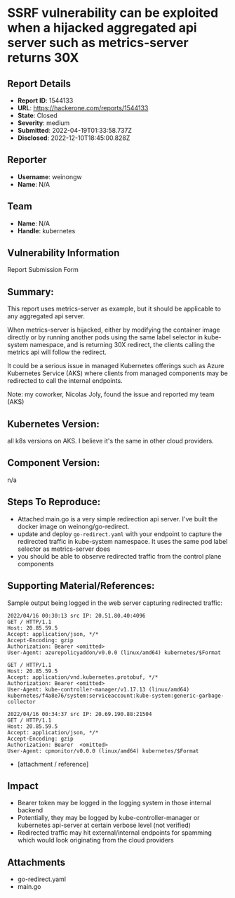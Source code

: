 # SSRF vulnerability can be exploited when a hijacked aggregated api server such as metrics-server returns 30X

## Report Details
- **Report ID**: 1544133
- **URL**: https://hackerone.com/reports/1544133
- **State**: Closed
- **Severity**: medium
- **Submitted**: 2022-04-19T01:33:58.737Z
- **Disclosed**: 2022-12-10T18:45:00.828Z

## Reporter
- **Username**: weinongw
- **Name**: N/A

## Team
- **Name**: N/A
- **Handle**: kubernetes

## Vulnerability Information
Report Submission Form

## Summary:
This report uses metrics-server as example, but it should be applicable to any aggregated api server.

When metrics-server is hijacked, either by modifying the container image directly or by running another pods using the same label selector in kube-system namespace, and is returning 30X redirect, the clients calling the metrics api will follow the redirect.

It could be a serious issue in managed Kubernetes offerings such as Azure Kubernetes Service (AKS) where clients from managed components may be redirected to call the internal endpoints.

Note: my coworker, Nicolas Joly, found the issue and reported my team (AKS)

## Kubernetes Version:
all k8s versions on AKS. I believe it's the same in other cloud providers.

## Component Version:
n/a

## Steps To Reproduce:
* Attached main.go is a very simple redirection api server. I've built the docker image on weinong/go-redirect.
* update and deploy `go-redirect.yaml` with your endpoint to capture the redirected  traffic in kube-system namespace. It uses the same pod label selector as metrics-server does
* you should be able to observe redirected traffic from the control plane components 

## Supporting Material/References:
Sample output being logged in the web server capturing redirected traffic:
```
2022/04/16 00:30:13 src IP: 20.51.80.40:4096
GET / HTTP/1.1
Host: 20.85.59.5
Accept: application/json, */*
Accept-Encoding: gzip
Authorization: Bearer <omitted>
User-Agent: azurepolicyaddon/v0.0.0 (linux/amd64) kubernetes/$Format

GET / HTTP/1.1
Host: 20.85.59.5
Accept: application/vnd.kubernetes.protobuf, */*
Authorization: Bearer <omitted>
User-Agent: kube-controller-manager/v1.17.13 (linux/amd64) kubernetes/f4a8e76/system:serviceaccount:kube-system:generic-garbage-collector

2022/04/16 00:34:37 src IP: 20.69.190.88:21504
GET / HTTP/1.1
Host: 20.85.59.5
Accept: application/json, */*
Accept-Encoding: gzip
Authorization: Bearer  <omitted>
User-Agent: cpmonitor/v0.0.0 (linux/amd64) kubernetes/$Format
```

  * [attachment / reference]

## Impact

* Bearer token may be logged in the logging system in those internal backend 
* Potentially, they may be logged by kube-controller-manager or kubernetes api-server at certain verbose level   (not verified)
* Redirected traffic may hit external/internal endpoints for spamming which would look originating from the cloud providers

## Attachments
- go-redirect.yaml
- main.go
